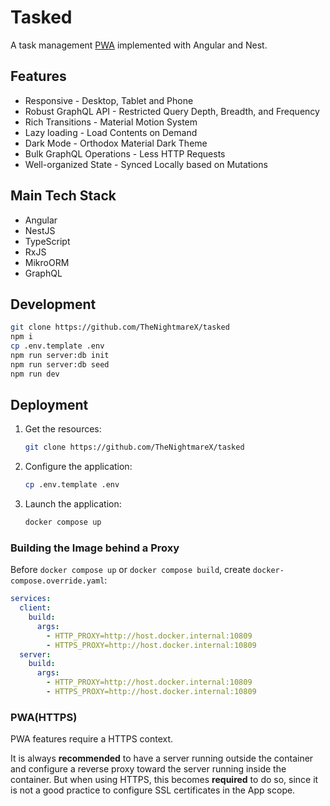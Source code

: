 # Tasked

A task management [PWA](https://developer.mozilla.org/en-US/docs/Web/Progressive_web_apps) implemented with Angular and Nest.

## Features

- Responsive - Desktop, Tablet and Phone
- Robust GraphQL API - Restricted Query Depth, Breadth, and Frequency
- Rich Transitions - Material Motion System
- Lazy loading - Load Contents on Demand
- Dark Mode - Orthodox Material Dark Theme
- Bulk GraphQL Operations - Less HTTP Requests
- Well-organized State - Synced Locally based on Mutations

## Main Tech Stack

- Angular
- NestJS
- TypeScript
- RxJS
- MikroORM
- GraphQL

## Development

```sh
git clone https://github.com/TheNightmareX/tasked
npm i
cp .env.template .env
npm run server:db init
npm run server:db seed
npm run dev
```

## Deployment

1. Get the resources:
   ```sh
   git clone https://github.com/TheNightmareX/tasked
   ```
1. Configure the application:
   ```sh
   cp .env.template .env
   ```
1. Launch the application:
   ```sh
   docker compose up
   ```

### Building the Image behind a Proxy

Before `docker compose up` or `docker compose build`, create `docker-compose.override.yaml`:

```yaml
services:
  client:
    build:
      args:
        - HTTP_PROXY=http://host.docker.internal:10809
        - HTTPS_PROXY=http://host.docker.internal:10809
  server:
    build:
      args:
        - HTTP_PROXY=http://host.docker.internal:10809
        - HTTPS_PROXY=http://host.docker.internal:10809
```

### PWA(HTTPS)

PWA features require a HTTPS context.

It is always **recommended** to have a server running outside the container and configure a reverse proxy toward the server running inside the container. But when using HTTPS, this becomes **required** to do so, since it is not a good practice to configure SSL certificates in the App scope.
